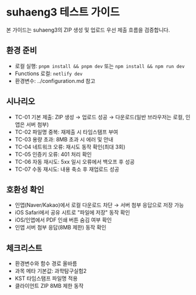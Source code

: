 # suhaeng3 테스트 가이드

본 가이드는 suhaeng3의 ZIP 생성 및 업로드 우선 제출 흐름을 검증합니다.

## 환경 준비

- 로컬 실행: `pnpm install && pnpm dev` 또는 `npm install && npm run dev`
- Functions 로컬: `netlify dev`
- 환경변수: ../configuration.md 참고

## 시나리오

- TC-01 기본 제출: ZIP 생성 → 업로드 성공 → 다운로드(일반 브라우저는 로컬, 인앱은 서버 첨부)
- TC-02 파일명 중복: 재제출 시 타임스탬프 부여
- TC-03 용량 초과: 8MB 초과 시 에러 및 안내
- TC-04 네트워크 오류: 재시도 동작 확인(최대 3회)
- TC-05 인증키 오류: 401 처리 확인
- TC-06 자동 재시도: 5xx 일시 오류에서 백오프 후 성공
- TC-07 수동 재시도: 내용 축소 후 재업로드 성공

## 호환성 확인

- 인앱(Naver/Kakao)에서 로컬 다운로드 차단 → 서버 첨부 응답으로 저장 가능
- iOS Safari에서 공유 시트로 "파일에 저장" 동작 확인
- iOS/인앱에서 PDF 인쇄 버튼 숨김 여부 확인
 - 인앱 서버 첨부 응답(8MB 제한) 동작 확인

## 체크리스트

- 환경변수와 함수 경로 올바름
- 과목 메타 기본값: 과학탐구실험2
- KST 타임스탬프 파일명 적용
 - 클라이언트 ZIP 8MB 제한 동작